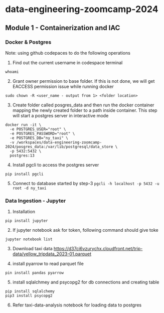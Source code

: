 # data-engineering-zoomcamp-2024
## Module 1 - Containerization and IAC

### Docker & Postgres
Note: using github codepaces to do the following operations

1) Find out the current username in codespace terminal 
```
whoami
```
2) Grant owner permission to base folder. If this is not done, we will get EACCESS permission issue while running docker
```
sudo chown -R <user_name - output from 1> <folder location>
```
3) Create folder called posgres_data and then run the docker container mapping the newly created folder to a path inside container.
This step will start a postgres server in interactive mode
```
docker run -it \
  -e POSTGRES_USER="root" \
  -e POSTGRES_PASSWORD="root" \
  -e POSTGRES_DB="ny_taxi" \
  -v /workspaces/data-engineering-zoomcamp-2024/posgres_data:/var/lib/postgresql/data_store \
  -p 5432:5432 \
  postgres:13
```
4) Install pgcli to access the postgres server
```
pip install pgcli
```
5) Connect to database started by step-3
`pgcli -h localhost -p 5432 -u root -d ny_taxi`


### Data Ingestion - Jupyter
1) Installation
```
pip install jupyter
```
2) If jupyter notebook ask for token, following command should give toke
```
jupyter notebook list
```
3) Download taxi data
https://d37ci6vzurychx.cloudfront.net/trip-data/yellow_tripdata_2023-01.parquet

4) install pyarrow to read parquet file
```
pin install pandas pyarrow
``````
5) install sqlalchmey and psycopg2 for db connections and creating table 
```
pip install sqlalchemy
pip3 install psycopg2
```
6) Refer taxi-data-analysis notebook for loading data to postgres